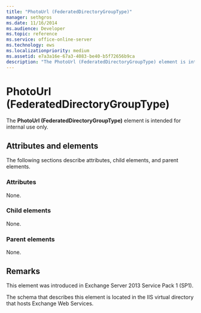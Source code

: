 ```yaml
---
title: "PhotoUrl (FederatedDirectoryGroupType)"
manager: sethgros
ms.date: 11/16/2014
ms.audience: Developer
ms.topic: reference
ms.service: office-online-server
ms.technology: ews
ms.localizationpriority: medium
ms.assetid: e7a3a16e-67a3-4083-be40-b5f72656b9ca
description: "The PhotoUrl (FederatedDirectoryGroupType) element is intended for internal use only."
---
```


# PhotoUrl (FederatedDirectoryGroupType)

The **PhotoUrl (FederatedDirectoryGroupType)** element is intended for internal use only. 

## Attributes and elements

The following sections describe attributes, child elements, and parent elements.
  
### Attributes

None.
  
### Child elements

None.
  
### Parent elements

None.
  
## Remarks

This element was introduced in Exchange Server 2013 Service Pack 1 (SP1).
  
The schema that describes this element is located in the IIS virtual directory that hosts Exchange Web Services.
  

